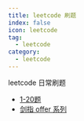 ```yaml
---
title: leetcode 刷题
index: false
icon: leetcode
tag:
  - leetcode
category:
  - leetcode
---
```


leetcode 日常刷题

<!-- more -->

- [1-20题](1.md)
- [剑指 offer 系列](./2.md)

